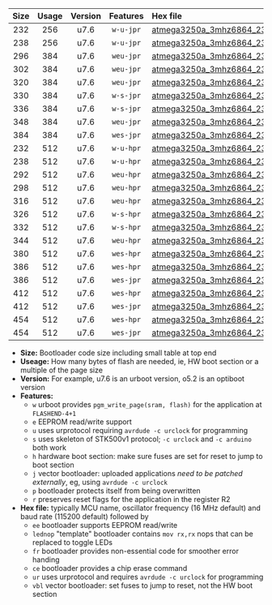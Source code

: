 |Size|Usage|Version|Features|Hex file|
|:-:|:-:|:-:|:-:|:--|
|232|256|u7.6|`w-u-jpr`|[atmega3250a_3mhz6864_230400bps_ur_vbl.hex](https://raw.githubusercontent.com/stefanrueger/urboot/main/bootloaders/atmega3250a/fcpu_3mhz6864/230400_bps/atmega3250a_3mhz6864_230400bps_ur_vbl.hex)|
|238|256|u7.6|`w-u-jpr`|[atmega3250a_3mhz6864_230400bps_lednop_ur_vbl.hex](https://raw.githubusercontent.com/stefanrueger/urboot/main/bootloaders/atmega3250a/fcpu_3mhz6864/230400_bps/atmega3250a_3mhz6864_230400bps_lednop_ur_vbl.hex)|
|296|384|u7.6|`weu-jpr`|[atmega3250a_3mhz6864_230400bps_ee_ur_vbl.hex](https://raw.githubusercontent.com/stefanrueger/urboot/main/bootloaders/atmega3250a/fcpu_3mhz6864/230400_bps/atmega3250a_3mhz6864_230400bps_ee_ur_vbl.hex)|
|302|384|u7.6|`weu-jpr`|[atmega3250a_3mhz6864_230400bps_ee_lednop_ur_vbl.hex](https://raw.githubusercontent.com/stefanrueger/urboot/main/bootloaders/atmega3250a/fcpu_3mhz6864/230400_bps/atmega3250a_3mhz6864_230400bps_ee_lednop_ur_vbl.hex)|
|320|384|u7.6|`weu-jpr`|[atmega3250a_3mhz6864_230400bps_ee_lednop_fr_ur_vbl.hex](https://raw.githubusercontent.com/stefanrueger/urboot/main/bootloaders/atmega3250a/fcpu_3mhz6864/230400_bps/atmega3250a_3mhz6864_230400bps_ee_lednop_fr_ur_vbl.hex)|
|330|384|u7.6|`w-s-jpr`|[atmega3250a_3mhz6864_230400bps_vbl.hex](https://raw.githubusercontent.com/stefanrueger/urboot/main/bootloaders/atmega3250a/fcpu_3mhz6864/230400_bps/atmega3250a_3mhz6864_230400bps_vbl.hex)|
|336|384|u7.6|`w-s-jpr`|[atmega3250a_3mhz6864_230400bps_lednop_vbl.hex](https://raw.githubusercontent.com/stefanrueger/urboot/main/bootloaders/atmega3250a/fcpu_3mhz6864/230400_bps/atmega3250a_3mhz6864_230400bps_lednop_vbl.hex)|
|348|384|u7.6|`weu-jpr`|[atmega3250a_3mhz6864_230400bps_ee_lednop_fr_ce_ur_vbl.hex](https://raw.githubusercontent.com/stefanrueger/urboot/main/bootloaders/atmega3250a/fcpu_3mhz6864/230400_bps/atmega3250a_3mhz6864_230400bps_ee_lednop_fr_ce_ur_vbl.hex)|
|384|384|u7.6|`wes-jpr`|[atmega3250a_3mhz6864_230400bps_ee_vbl.hex](https://raw.githubusercontent.com/stefanrueger/urboot/main/bootloaders/atmega3250a/fcpu_3mhz6864/230400_bps/atmega3250a_3mhz6864_230400bps_ee_vbl.hex)|
|232|512|u7.6|`w-u-hpr`|[atmega3250a_3mhz6864_230400bps_ur.hex](https://raw.githubusercontent.com/stefanrueger/urboot/main/bootloaders/atmega3250a/fcpu_3mhz6864/230400_bps/atmega3250a_3mhz6864_230400bps_ur.hex)|
|238|512|u7.6|`w-u-hpr`|[atmega3250a_3mhz6864_230400bps_lednop_ur.hex](https://raw.githubusercontent.com/stefanrueger/urboot/main/bootloaders/atmega3250a/fcpu_3mhz6864/230400_bps/atmega3250a_3mhz6864_230400bps_lednop_ur.hex)|
|292|512|u7.6|`weu-hpr`|[atmega3250a_3mhz6864_230400bps_ee_ur.hex](https://raw.githubusercontent.com/stefanrueger/urboot/main/bootloaders/atmega3250a/fcpu_3mhz6864/230400_bps/atmega3250a_3mhz6864_230400bps_ee_ur.hex)|
|298|512|u7.6|`weu-hpr`|[atmega3250a_3mhz6864_230400bps_ee_lednop_ur.hex](https://raw.githubusercontent.com/stefanrueger/urboot/main/bootloaders/atmega3250a/fcpu_3mhz6864/230400_bps/atmega3250a_3mhz6864_230400bps_ee_lednop_ur.hex)|
|316|512|u7.6|`weu-hpr`|[atmega3250a_3mhz6864_230400bps_ee_lednop_fr_ur.hex](https://raw.githubusercontent.com/stefanrueger/urboot/main/bootloaders/atmega3250a/fcpu_3mhz6864/230400_bps/atmega3250a_3mhz6864_230400bps_ee_lednop_fr_ur.hex)|
|326|512|u7.6|`w-s-hpr`|[atmega3250a_3mhz6864_230400bps.hex](https://raw.githubusercontent.com/stefanrueger/urboot/main/bootloaders/atmega3250a/fcpu_3mhz6864/230400_bps/atmega3250a_3mhz6864_230400bps.hex)|
|332|512|u7.6|`w-s-hpr`|[atmega3250a_3mhz6864_230400bps_lednop.hex](https://raw.githubusercontent.com/stefanrueger/urboot/main/bootloaders/atmega3250a/fcpu_3mhz6864/230400_bps/atmega3250a_3mhz6864_230400bps_lednop.hex)|
|344|512|u7.6|`weu-hpr`|[atmega3250a_3mhz6864_230400bps_ee_lednop_fr_ce_ur.hex](https://raw.githubusercontent.com/stefanrueger/urboot/main/bootloaders/atmega3250a/fcpu_3mhz6864/230400_bps/atmega3250a_3mhz6864_230400bps_ee_lednop_fr_ce_ur.hex)|
|380|512|u7.6|`wes-hpr`|[atmega3250a_3mhz6864_230400bps_ee.hex](https://raw.githubusercontent.com/stefanrueger/urboot/main/bootloaders/atmega3250a/fcpu_3mhz6864/230400_bps/atmega3250a_3mhz6864_230400bps_ee.hex)|
|386|512|u7.6|`wes-hpr`|[atmega3250a_3mhz6864_230400bps_ee_lednop.hex](https://raw.githubusercontent.com/stefanrueger/urboot/main/bootloaders/atmega3250a/fcpu_3mhz6864/230400_bps/atmega3250a_3mhz6864_230400bps_ee_lednop.hex)|
|386|512|u7.6|`wes-jpr`|[atmega3250a_3mhz6864_230400bps_ee_lednop_vbl.hex](https://raw.githubusercontent.com/stefanrueger/urboot/main/bootloaders/atmega3250a/fcpu_3mhz6864/230400_bps/atmega3250a_3mhz6864_230400bps_ee_lednop_vbl.hex)|
|412|512|u7.6|`wes-hpr`|[atmega3250a_3mhz6864_230400bps_ee_lednop_fr.hex](https://raw.githubusercontent.com/stefanrueger/urboot/main/bootloaders/atmega3250a/fcpu_3mhz6864/230400_bps/atmega3250a_3mhz6864_230400bps_ee_lednop_fr.hex)|
|412|512|u7.6|`wes-jpr`|[atmega3250a_3mhz6864_230400bps_ee_lednop_fr_vbl.hex](https://raw.githubusercontent.com/stefanrueger/urboot/main/bootloaders/atmega3250a/fcpu_3mhz6864/230400_bps/atmega3250a_3mhz6864_230400bps_ee_lednop_fr_vbl.hex)|
|454|512|u7.6|`wes-hpr`|[atmega3250a_3mhz6864_230400bps_ee_lednop_fr_ce.hex](https://raw.githubusercontent.com/stefanrueger/urboot/main/bootloaders/atmega3250a/fcpu_3mhz6864/230400_bps/atmega3250a_3mhz6864_230400bps_ee_lednop_fr_ce.hex)|
|454|512|u7.6|`wes-jpr`|[atmega3250a_3mhz6864_230400bps_ee_lednop_fr_ce_vbl.hex](https://raw.githubusercontent.com/stefanrueger/urboot/main/bootloaders/atmega3250a/fcpu_3mhz6864/230400_bps/atmega3250a_3mhz6864_230400bps_ee_lednop_fr_ce_vbl.hex)|

- **Size:** Bootloader code size including small table at top end
- **Useage:** How many bytes of flash are needed, ie, HW boot section or a multiple of the page size
- **Version:** For example, u7.6 is an urboot version, o5.2 is an optiboot version
- **Features:**
  + `w` urboot provides `pgm_write_page(sram, flash)` for the application at `FLASHEND-4+1`
  + `e` EEPROM read/write support
  + `u` uses urprotocol requiring `avrdude -c urclock` for programming
  + `s` uses skeleton of STK500v1 protocol; `-c urclock` and `-c arduino` both work
  + `h` hardware boot section: make sure fuses are set for reset to jump to boot section
  + `j` vector bootloader: uploaded applications *need to be patched externally*, eg, using `avrdude -c urclock`
  + `p` bootloader protects itself from being overwritten
  + `r` preserves reset flags for the application in the register R2
- **Hex file:** typically MCU name, oscillator frequency (16 MHz default) and baud rate (115200 default) followed by
  + `ee` bootloader supports EEPROM read/write
  + `lednop` "template" bootloader contains `mov rx,rx` nops that can be replaced to toggle LEDs
  + `fr` bootloader provides non-essential code for smoother error handing
  + `ce` bootloader provides a chip erase command
  + `ur` uses urprotocol and requires `avrdude -c urclock` for programming
  + `vbl` vector bootloader: set fuses to jump to reset, not the HW boot section
